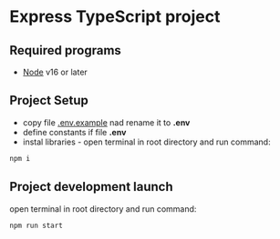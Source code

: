 # Express TypeScript project

## Required programs
  * [Node](https://nodejs.org/en/) v16 or later
  
## Project Setup
  * copy file [.env.example](.env.example) nad rename it to __.env__
  * define constants if file __.env__
  * instal libraries - open terminal in root directory and run command:
  ```bash
  npm i
  ```
  
## Project development launch
open terminal in root directory and run command:
  ```bash
  npm run start
  ```
